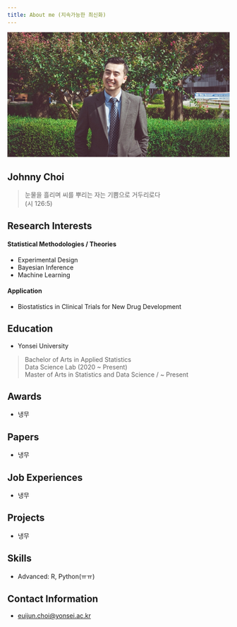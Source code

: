 ```yaml
---
title: About me (지속가능한 최신화)
---
```



![image3](/assets/img/sample/avatar.jpg)

## **Johnny Choi**

> 눈물을 흘리며 씨를 뿌리는 자는 기쁨으로 거두리로다   
> (시 126:5)

## **Research Interests**

#### **Statistical Methodologies / Theories**

+ Experimental Design
+ Bayesian Inference
+ Machine Learning

#### **Application**

+ Biostatistics in Clinical Trials for New Drug Development

## **Education**

+ Yonsei University
> Bachelor of Arts in Applied Statistics  
> Data Science Lab (2020 ~ Present)  
> Master of Arts in Statistics and Data Science / ~ Present

## **Awards**

+ 냉무

## **Papers**

+ 냉무

## **Job Experiences**

+ 냉무

## **Projects**

+ 냉무

## **Skills**

+ Advanced: R, Python(ㅠㅠ)

## **Contact Information**

+ euijun.choi@yonsei.ac.kr
